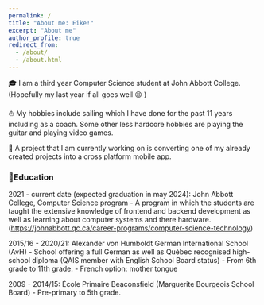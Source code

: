 ```yaml
---
permalink: /
title: "About me: Eike!"
excerpt: "About me"
author_profile: true
redirect_from: 
  - /about/
  - /about.html
---
```



🎓 I am a third year Computer Science student at John Abbott College. (Hopefully my last year if all goes well :wink: )

⛵ My hobbies include sailing which I have done for the past 11 years including as a coach. 
    Some other less hardcore hobbies are playing the guitar and playing video games.

📱 A project that I am currently working on is converting one of my already created projects into a cross platform mobile app.


### 🏫Education

2021 - current date (expected graduation in may 2024): John Abbott College, Computer Science program
        - A program in which the students are taught the extensive knowledge of frontend and backend development 
          as well as learning about computer systems and there hardware. (https://johnabbott.qc.ca/career-programs/computer-science-technology)

2015/16 - 2020/21: Alexander von Humboldt German International School (AvH)
                      - School offering a full German as well as Québec recognised high-school
                        diploma (QAIS member with English School Board status)
                      - From 6th grade to 11th grade.
                      - French option: mother tongue

2009 - 2014/15: École Primaire Beaconsfield (Marguerite Bourgeois School Board)
                  - Pre-primary to 5th grade.
